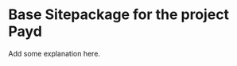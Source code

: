 Base Sitepackage for the project Payd
==============================================================

Add some explanation here.
